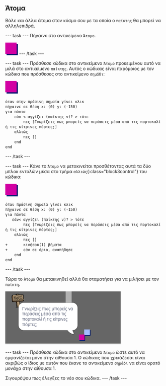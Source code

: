 ## Άτομα

Βάλε και άλλα άτομα στον κόσμο σου με τα οποία ο `παίκτης` θα μπορεί να αλληλεπιδρά.

--- task --- Πήγαινε στο αντικείμενο `Άτομο`.

![Αντικείμενο Άτομο](images/person.png) --- /task ---

--- task --- Πρόσθεσε κώδικα στο αντικείμενο `Άτομο` προκειμένου αυτό να μιλά στο αντικείμενο `παίκτης`. Αυτός ο κώδικας είναι παρόμοιος με τον κώδικα που πρόσθεσες στο αντικείμενο `σημάδι`:

![άτομο](images/person.png)

```blocks3
όταν στην πράσινη σημαία γίνει κλικ
πήγαινε σε θέση x: (0) y: (-150)
για πάντα
    εάν < αγγίζει (παίκτης v)? > τότε
        πες [Γνωρίζεις πως μπορείς να περάσεις μέσα από τις πορτοκαλί ή τις κίτρινες πόρτες;]
    αλλιώς
        πες []
    end
end
```

--- /task ---

--- task --- Κάνε το `Άτομο` να μετακινείται προσθέτοντας αυτά τα δύο μπλοκ εντολών μέσα στο τμήμα `αλλιώς`{:class="block3control"} του κώδικα:

![άτομο](images/person.png)

```blocks3
όταν πράσινη σημαία γίνει κλικ
πήγαινε σε θέση x: (0) y: (-150)
για πάντα
   εάν< αγγίζει (παίκτης v)? > τότε
        πες [Γνωρίζεις πως μπορείς να περάσεις μέσα από τις πορτοκαλί ή τις κίτρινες πόρτες;]
    αλλιώς
        πες []
+       κινήσου(1) βήματα
+       εάν σε όριο, αναπήδησε
    end
end

```

--- /task ---

Τώρα το `Άτομο` θα μετακινηθεί αλλά θα σταματήσει για να μιλήσει με τον `παίκτη`.

![screenshot](images/world-person-test.png)

--- task --- Πρόσθεσε κώδικα στο αντικείμενο `Άτομο` ώστε αυτό να εμφανίζεται μόνο στην αίθουσα 1. Ο κώδικας που χρειάζεσαι είναι ακριβώς ο ίδιος με αυτόν που έκανε το αντικείμενο `σημάδι` να είναι ορατό μονάχα στην αίθουσα 1.

Σιγουρέψου πως έλεγξες το νέο σου κώδικα. --- /task ---